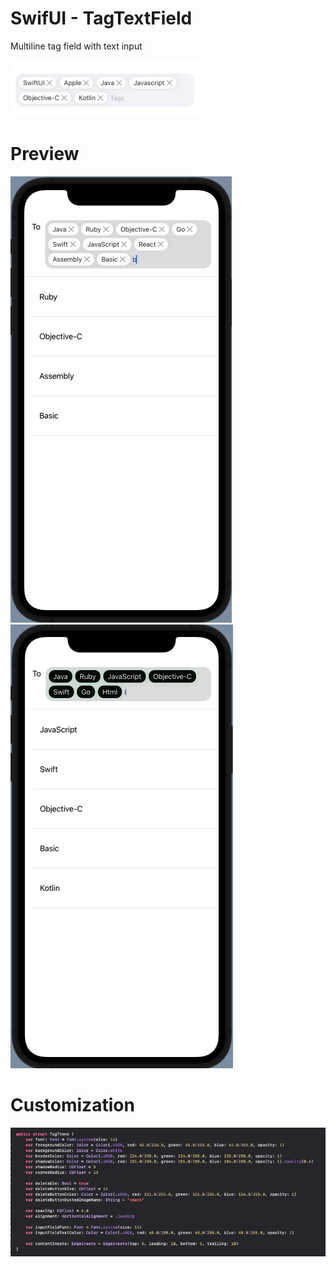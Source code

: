 # SwifUI - TagTextField
Multiline tag field with text input

![SwiftUI](/Example/screenshot_preview.png)

# Preview

![Default](/Example/screenshot_normal.png)
![Customized](/Example/screenshot_customized.png)

# Customization
![Theme Customization](/Example/screenshot_theme.png)
